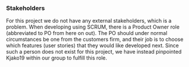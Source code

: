 ### Stakeholders

For this project we do not have any external stakeholders, which is a problem.
When developing using SCRUM, there is a Product Owner role (abbreviated to PO
from here on out). The PO should under normal circumstances be one from the
customers firm, and their job is to choose which features (user stories) that
they would like developed next. Since such a person does not exist for this
project, we have instead pinpointed Kjako19 within our group to fulfill this
role.
